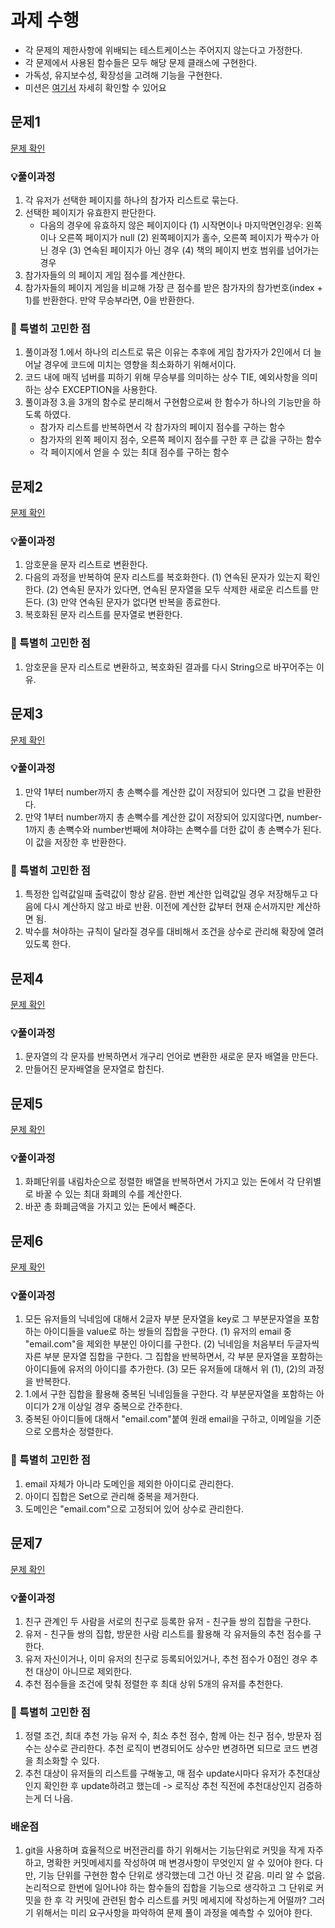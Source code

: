 # 과제 수행

- 각 문제의 제한사항에 위배되는 테스트케이스는 주어지지 않는다고 가정한다.
- 각 문제에서 사용된 함수들은 모두 해당 문제 클래스에 구현한다.
- 가독성, 유지보수성, 확장성을 고려해 기능을 구현한다.
- 미션은 [여기서](./docs/README.md) 자세히 확인할 수 있어요

## 문제1

[문제 확인](./docs/PROBLEM1.md)

### 💡풀이과정

1. 각 유저가 선택한 페이지를 하나의 참가자 리스트로 묶는다.
2. 선택한 페이지가 유효한지 판단한다.
    - 다음의 경우에 유효하지 않은 페이지이다
      (1) 시작면이나 마지막면인경우: 왼쪽이나 오른쪽 페이지가 null
      (2) 왼쪽페이지가 홀수, 오른쪽 페이지가 짝수가 아닌 경우
      (3) 연속된 페이지가 아닌 경우
      (4) 책의 페이지 번호 범위를 넘어가는 경우
3. 참가자들의 의 페이지 게임 점수를 계산한다.
4. 참가자들의 페이지 게임을 비교해 가장 큰 점수를 받은 참가자의 참가번호(index + 1)를 반환한다. 만약 무승부라면, 0을 반환한다.

### 🤔 특별히 고민한 점

1. 풀이과정 1.에서 하나의 리스트로 묶은 이유는 추후에 게임 참가자가 2인에서 더 늘어날 경우에 코드에 미치는 영향을 최소화하기 위해서이다.
2. 코드 내에 매직 넘버를 피하기 위해 무승부를 의미하는 상수 TIE, 예외사항을 의미하는 상수 EXCEPTION을 사용한다.
3. 풀이과정 3.을 3개의 함수로 분리해서 구현함으로써 한 함수가 하나의 기능만을 하도록 하였다.
    - 참가자 리스트를 반복하면서 각 참가자의 페이지 점수를 구하는 함수
    - 참가자의 왼쪽 페이지 점수, 오른쪽 페이지 점수를 구한 후 큰 값을 구하는 함수
    - 각 페이지에서 얻을 수 있는 최대 점수를 구하는 함수

## 문제2

[문제 확인](./docs/PROBLEM2.md)

### 💡풀이과정

1. 암호문을 문자 리스트로 변환한다.
2. 다음의 과정을 반복하여 문자 리스트를 복호화한다.
   (1) 연속된 문자가 있는지 확인한다.
   (2) 연속된 문자가 있다면, 연속된 문자열을 모두 삭제한 새로운 리스트를 만든다.
   (3) 만약 연속된 문자가 없다면 반복을 종료한다.
3. 복호화된 문자 리스트를 문자열로 변환한다.

### 🤔 특별히 고민한 점

1. 암호문을 문자 리스트로 변환하고, 복호화된 결과를 다시 String으로 바꾸어주는 이유.

## 문제3

[문제 확인](./docs/PROBLEM3.md)

### 💡풀이과정

1. 만약 1부터 number까지 총 손뼉수를 계산한 값이 저장되어 있다면 그 값을 반환한다.
2. 만약 1부터 number까지 총 손뼉수를 계산한 값이 저장되어 있지않다면, number-1까지 총 손뼉수와 number번째에 쳐야햐는 손뼉수를 더한 값이 총 손뼉수가 된다. 이 값을 저장한 후 반환한다.

### 🤔 특별히 고민한 점

1. 특정한 입력값일때 출력값이 항상 같음. 한번 계산한 입력값일 경우 저장해두고 다음에 다시 계산하지 않고 바로 반환. 이전에 계산한 값부터 현재 순서까지만 계산하면 됨.
2. 박수를 쳐야하는 규칙이 달라질 경우를 대비해서 조건을 상수로 관리해 확장에 열려있도록 한다.

## 문제4

[문제 확인](./docs/PROBLEM4.md)

### 💡풀이과정

1. 문자열의 각 문자를 반복하면서 개구리 언어로 변환한 새로운 문자 배열을 만든다.
2. 만들어진 문자배열을 문자열로 합친다.

## 문제5

[문제 확인](./docs/PROBLEM5.md)

### 💡풀이과정

1. 화폐단위를 내림차순으로 정렬한 배열을 반복하면서 가지고 있는 돈에서 각 단위별로 바꿀 수 있는 최대 화폐의 수를 계산한다.
2. 바꾼 총 화폐금액을 가지고 있는 돈에서 빼준다.

## 문제6

[문제 확인](./docs/PROBLEM6.md)

### 💡풀이과정

1. 모든 유저들의 닉네임에 대해서 2글자 부분 문자열을 key로 그 부분문자열을 포함하는 아이디들을 value로 하는 쌍들의 집합을 구한다.
   (1)  유저의 email 중 "email.com"을 제외한 부분인 아이디를 구한다.
   (2)  닉네임을 처음부터 두글자씩 자른 부분 문자열 집합을 구한다. 그 집합을 반복하면서, 각 부분 문자열을 포함하는 아이디들에 유저의 아이디를 추가한다.
   (3) 모든 유저들에 대해서 위 (1), (2)의 과정을 반복한다.
2. 1.에서 구한 집합을 활용해 중복된 닉네임들을 구한다. 각 부분문자열을 포함하는 아이디가 2개 이상일 경우 중복으로 간주한다.
3. 중복된 아이디들에 대해서 "email.com"붙여 원래 email을 구하고, 이메일을 기준으로 오름차순 정렬한다.

### 🤔 특별히 고민한 점

1. email 자체가 아니라 도메인을 제외한 아이디로 관리한다.
2. 아이디 집합은 Set으로 관리해 중복을 제거한다.
3. 도메인은 "email.com"으로 고정되어 있어 상수로 관리한다.

## 문제7

[문제 확인](./docs/PROBLEM7.md)

### 💡풀이과정

1. 친구 관계인 두 사람을 서로의 친구로 등록한 유저 - 친구들 쌍의 집합을 구한다.
2. 유저 - 친구들 쌍의 집합, 방문한 사람 리스트를 활용해 각 유저들의 추천 점수를 구한다.
3. 유저 자신이거나, 이미 유저의 친구로 등록되어있거나, 추천 점수가 0점인 경우 추천 대상이 아니므로 제외한다.
4. 추천 점수들을 조건에 맞춰 정렬한 후 최대 상위 5개의 유저를 추천한다.

### 🤔 특별히 고민한 점

1. 정렬 조건, 최대 추천 가능 유저 수, 최소 추천 점수, 함께 아는 친구 점수, 방문자 점수는 상수로 관리한다. 추천 로직이 변경되어도 상수만 변경하면 되므로 코드 변경을 최소화할 수 있다.
2. 추천 대상이 유저들의 리스트를 구해놓고, 매 점수 update시마다 유저가 추천대상인지 확인한 후 update하려고 했는데 -> 로직상 추천 직전에 추천대상인지 검증하는게 더 나음.

### 배운점

1. git을 사용하며 효율적으로 버전관리를 하기 위해서는 기능단위로 커밋을 작게 자주 하고, 명확한 커밋메세지를 작성하여 매 변경사항이 무엇인지 알 수 있어야 한다. 다만, 기능 단위를 구현한 함수 단위로
   생각했는데 그건 아닌 것 같음. 미리 알 수 없음. 논리적으로 한번에 일어나야 하는 함수들의 집합을 기능으로 생각하고 그 단위로 커밋을 한 후 각 커밋에 관련된 함수 리스트를 커밋 메세지에 작성하는게 어떨까?
   그러기 위해서는 미리 요구사항을 파악하여 문제 풀이 과정을 예측할 수 있어야 한다.